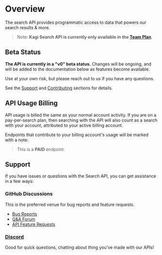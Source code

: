 # Overview

The search API provides programmatic access to data that powers our search
results & more.

> Note: **Kagi Search API is currently only available in the [Team Plan](../plans/team-plan.md)**.

## Beta Status

**The API is currently in a "v0" beta status.** Changes will be ongoing,
and will be added to the documentation below as features become available.

Use at your own risk, but please reach out to us if you have any questions.

See the [Support](#support) and [Contributing](../welcome.md#contributing)
sections for details.

## API Usage Billing

API usage is billed the same as your normal account activity. If you are
on a pay-per-search plan, then searching with the API will also count as
a search with your account, attributed to your active billing account.

Endpoints that contribute to your billing account's usage will be marked
with a note:

> This is a **PAID** endpoint.

## Support

If you have issues or questions with the Search API, you can get assistance
in a few ways:

### GitHub Discussions

This is the preferred venue for bug reports and feature requests.

- [Bug Reports](https://github.com/kagisearch/kagi-docs/issues/new/choose)
- [Q&A Forum](https://github.com/kagisearch/kagi-docs/discussions/categories/q-a?discussions_q=category%3AQ%26A+label%3Aproduct%3Akagi_search_api)
- [API Feature Requests](https://github.com/kagisearch/kagi-docs/discussions/categories/kagi-search-api-feature-requests-ideas)

### [Discord](https://kagi.com/discord)

Good for quick questions, chatting about thing you've made with our APIs!
